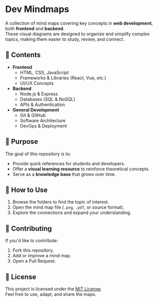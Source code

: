 # Dev Mindmaps

A collection of mind maps covering key concepts in **web development**, both **frontend** and **backend**.  
These visual diagrams are designed to organize and simplify complex topics, making them easier to study, review, and connect.

## 📂 Contents
- **Frontend**
  - HTML, CSS, JavaScript
  - Frameworks & Libraries (React, Vue, etc.)
  - UI/UX Concepts
- **Backend**
  - Node.js & Express
  - Databases (SQL & NoSQL)
  - APIs & Authentication
- **General Development**
  - Git & GitHub
  - Software Architecture
  - DevOps & Deployment

## 🎯 Purpose
The goal of this repository is to:
- Provide quick references for students and developers.
- Offer a **visual learning resource** to reinforce theoretical concepts.
- Serve as a **knowledge base** that grows over time.

## 📖 How to Use
1. Browse the folders to find the topic of interest.  
2. Open the mind map file (`.png`, `.pdf`, or source format).  
3. Explore the connections and expand your understanding.

## 🤝 Contributing
If you'd like to contribute:
1. Fork this repository.  
2. Add or improve a mind map.  
3. Open a Pull Request.  

## 📜 License
This project is licensed under the [MIT License](LICENSE).  
Feel free to use, adapt, and share the maps.
